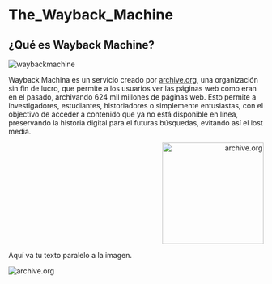 # The_Wayback_Machine

## ¿Qué es **Wayback Machine**?

![waybackmachine](https://th.bing.com/th/id/R.11898280f29af225e135509a317901b8?rik=W0oOwwWMkLIM6w&riu=http%3a%2f%2fblog.archive.org%2fwp-content%2fuploads%2f2016%2f08%2fwayback-machine-logo.jpg&ehk=DthMt0zxd%2bTte8GZ1WRE7XAAF%2fAO2E5qA3nGJyYUcAo%3d&risl=&pid=ImgRaw&r=0)

Wayback Machina es un servicio creado por [archive.org](https://archive.org/), una organización sin fin de lucro, que permite a los usuarios ver las páginas web como eran en el pasado, archivando 624 mil millones de páginas web. Esto permite a investigadores, estudiantes, historiadores o simplemente entusiastas, con el objectivo de acceder a contenido que ya no está disponible en línea, preservando la historia digital para el futuras búsquedas, evitando así el lost media.

<p align="right">
  <img src="https://archive.org/offshoot_assets/assets/ia-logo-2c2c2c.03bd7e88c8814d63d0fcb35fc01f37c3.svg" alt="archive.org" width="200"/>
</p>

Aquí va tu texto paralelo a la imagen.


![archive.org](https://archive.org/offshoot_assets/assets/ia-logo-2c2c2c.03bd7e88c8814d63d0fcb35fc01f37c3.svg)
